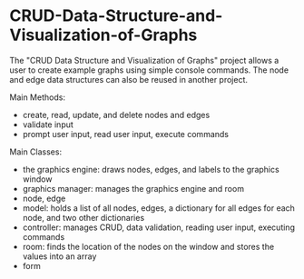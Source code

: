 # CRUD-Data-Structure-and-Visualization-of-Graphs

The "CRUD Data Structure and Visualization of Graphs" project allows a user to create example graphs using simple console commands.  The node and edge data structures can also be reused in another project.

Main Methods:
- create, read, update, and delete nodes and edges
- validate input
- prompt user input, read user input, execute commands

Main Classes:
- the graphics engine: draws nodes, edges, and labels to the graphics window
- graphics manager: manages the graphics engine and room
- node, edge
- model: holds a list of all nodes, edges, a dictionary for all edges for each node, and two other dictionaries
- controller: manages CRUD, data validation, reading user input, executing commands
- room: finds the location of the nodes on the window and stores the values into an array
- form
